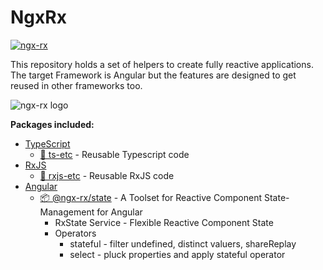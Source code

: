 # NgxRx

[![ngx-rx](https://circleci.com/gh/BioPhoton/ngx-rx.svg?style=shield)](https://circleci.com/gh/BioPhoton/ngx-rx)

This repository holds a set of helpers to create fully reactive applications.
The target Framework is Angular but the features are designed to get reused in other frameworks too.

![ngx-rx logo](https://raw.githubusercontent.com/BioPhoton/ngx-rx/master/images/ngx-rx_logo.png)

**Packages included:**

- [TypeScript](https://www.typescriptlang.org/)
  - [💾 ts-etc](https://github.com/BioPhoton/ngx-rx/tree/master/libs/ts-etc/Readme.md) - Reusable Typescript code
- [RxJS](https://rxjs.dev)
  - [💾 rxjs-etc](https://github.com/BioPhoton/ngx-rx/tree/master/libs/rxjs-etc/Readme.md) - Reusable RxJS code
- [Angular](https://angular.io)
  - [📦 @ngx-rx/state](https://github.com/BioPhoton/ngx-rx/tree/master/libs/state/Readme.md) - A Toolset for Reactive Component State-Management for Angular
    -  RxState Service - Flexible Reactive Component State
    -  Operators
       -  stateful - filter undefined, distinct valuers, shareReplay
       -  select - pluck properties and apply stateful operator
